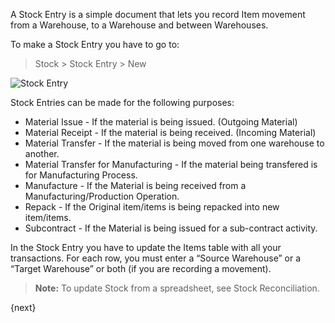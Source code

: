 A Stock Entry is a simple document that lets you record Item movement from a
Warehouse, to a Warehouse and between Warehouses.

To make a Stock Entry you have to go to:

> Stock > Stock Entry > New

<img class="screenshot" alt="Stock Entry" src="/assets/manual_erpnext_com/img/stock/stock-entry.png">

Stock Entries can be made for the following purposes:

* Material Issue - If the material is being issued. (Outgoing Material)
* Material Receipt - If the material is being received. (Incoming Material)
* Material Transfer - If the material is being moved from one warehouse to another.
* Material Transfer for Manufacturing - If the material being transfered is for Manufacturing Process.
* Manufacture - If the Material is being received from a Manufacturing/Production Operation.
* Repack - If the Original item/items is being repacked into new item/items.
* Subcontract - If the Material is being issued for a sub-contract activity.

In the Stock Entry you have to update the Items table with all your
transactions. For each row, you must enter a “Source Warehouse” or a “Target
Warehouse” or both (if you are recording a movement).

> **Note:** To update Stock from a spreadsheet, see Stock Reconciliation.

{next}
